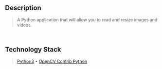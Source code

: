 ## Description
> A Python application that will allow you to read and resize images and videos.

<br />

## Technology Stack
> [Python3](https://docs.python.org/3.10/) • [OpenCV Contrib Python](https://pypi.org/project/opencv-contrib-python/)
